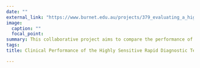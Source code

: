 ```yaml
---
date: ""
external_link: "https://www.burnet.edu.au/projects/379_evaluating_a_highly_sensitive_rapid_malaria_diagnostic_in_png"
image:
  caption: ""
  focal_point: 
summary: This collaborative project aims to compare the performance of novel highly sensitive *Plasmodium falciparum* rapid diagnostic tests with conventional malaria rapid diagnostic tests to diagnose malaria infections in pregnant women in Papua New Guinea.
tags:
title: Clinical Performance of the Highly Sensitive Rapid Diagnostic Test for Malaria Diagnosis in Pregnant Women in Papua New Guinea

---
```



